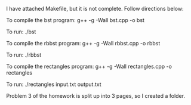 I have attached Makefile, but it is not complete. Follow directions below:


To compile the bst program: g++ -g -Wall bst.cpp -o bst

To run: ./bst

To compile the rbbst program: g++ -g -Wall rbbst.cpp -o rbbst

To run: ./rbbst

To compile the rectangles program: g++ -g -Wall rectangles.cpp -o rectangles

To run: ./rectangles input.txt output.txt



Problem 3 of the homework is split up into 3 pages, so I created a folder.
